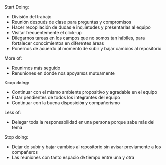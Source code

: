 Start Doing:
- División del trabajo
- Reunión después de clase para preguntas y compromisos
- Hacer recopilación de dudas e inquietudes y presentarlas al equipo
- Visitar frecuentemente el click-up
- Dilegarnos tareas en los campos que no somos tan hábiles, para fortalecer conocimientos en diferentes áreas
- Ponernos de acuerdo al momento de subir y bajar cambios al repositorio

More of:
- Reunirnos más seguido
- Renuniones en donde nos apoyamos mutuamente

Keep doing:
- Continuar con el mismo ambiente propositivo y agradable en el equipo
- Estar pendientes de todos los integrantes del equipo
- Continuar con la buena disposición y compañerismo

Less of:
- Delegar toda la responsabilidad en una persona porque sabe más del tema

Stop doing:
- Dejar de subir y bajar cambios al repositorio sin avisar previamente a los compañeros
- Las reuniones con tanto espacio de tiempo entre una y otra
